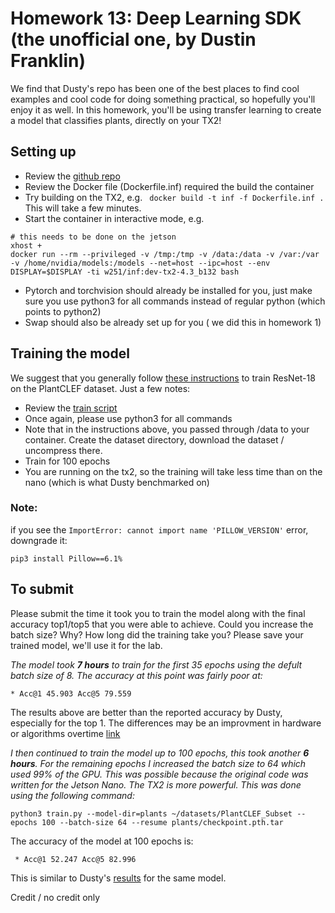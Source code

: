 # Homework 13: Deep Learning SDK (the unofficial one, by Dustin Franklin)

We find that Dusty's repo has been one of the best places to find cool examples and cool code for doing something practical, so hopefully you'll enjoy it as well.  In this homework, you'll be using transfer learning to create a model that classifies plants, directly on your TX2!

## Setting up

* Review the [github repo](https://github.com/dusty-nv/jetson-inference)
* Review the Docker file (Dockerfile.inf) required the build the container
* Try building on the TX2, e.g. ``` docker build -t inf -f Dockerfile.inf .``` This will take a few minutes.
* Start the container in interactive mode, e.g.
```
# this needs to be done on the jetson
xhost +
docker run --rm --privileged -v /tmp:/tmp -v /data:/data -v /var:/var -v /home/nvidia/models:/models --net=host --ipc=host --env DISPLAY=$DISPLAY -ti w251/inf:dev-tx2-4.3_b132 bash
```
* Pytorch and torchvision should already be installed for you, just make sure you use python3 for all commands instead of regular python (which points to python2)
* Swap should also be already set up for you ( we did this in homework 1)

## Training the model
We suggest that you generally follow [these instructions](https://github.com/dusty-nv/jetson-inference/blob/master/docs/pytorch-plants.md) to train ResNet-18 on the PlantCLEF dataset.  Just a few notes:
* Review the [train script](https://github.com/dusty-nv/pytorch-imagenet/blob/master/train.py)
* Once again, please use python3 for all commands
* Note that in the instructions above, you passed through /data to your container.  Create the dataset directory, download the dataset / uncompress there.
* Train for 100 epochs 
* You are running on the tx2, so the training will take less time than on the nano (which is what Dusty benchmarked on)

### Note:
if you see the ```ImportError: cannot import name 'PILLOW_VERSION'``` error, downgrade it:
```
pip3 install Pillow==6.1%
```
## To submit
Please submit the time it took you to train the model along with the final accuracy top1/top5 that you were able to achieve. Could you increase the batch size? Why? How long did the training take you? Please save your trained model, we'll use it for the lab.

*The model took **7 hours** to train for the first 35 epochs using the defult batch size of 8. The accuracy at this point was fairly poor at:*
```
* Acc@1 45.903 Acc@5 79.559
```
The results above are better than the reported accuracy by Dusty, especially for the top 1. The differences may be an improvment in hardware or algorithms overtime [link](https://github.com/dusty-nv/jetson-inference/blob/master/docs/pytorch-plants.md)

*I then continued to train the model up to 100 epochs, this took another **6 hours**. For the remaining epochs I increased the batch size to 64 which used 99% of the GPU. This was possible because the original code was written for the Jetson Nano. The TX2 is more powerful. This was done using the following command:*
```
python3 train.py --model-dir=plants ~/datasets/PlantCLEF_Subset --epochs 100 --batch-size 64 --resume plants/checkpoint.pth.tar
```
The accuracy of the model at 100 epochs is:
```
 * Acc@1 52.247 Acc@5 82.996
```

This is similar to Dusty's [results](https://github.com/dusty-nv/jetson-inference/blob/master/docs/images/pytorch-plants-training.jpg) for the same model.

Credit / no credit only




